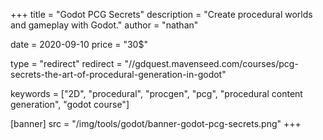 +++
title = "Godot PCG Secrets"
description = "Create procedural worlds and gameplay with Godot."
author = "nathan"

date = 2020-09-10
price = "30$"

type = "redirect"
redirect = "//gdquest.mavenseed.com/courses/pcg-secrets-the-art-of-procedural-generation-in-godot"

keywords = ["2D", "procedural", "procgen", "pcg", "procedural content generation", "godot course"]

[banner]
src = "/img/tools/godot/banner-godot-pcg-secrets.png"
+++
